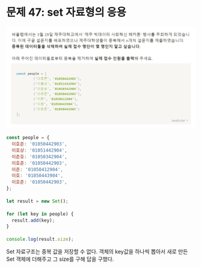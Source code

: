 # 문제 47: set 자료형의 응용

<img src="./questionImage/047.png">

```javascript
const people = {
  이호준: '01050442903',
  이호상: '01051442904',
  이준호: '01050342904',
  이호준: '01050442903',
  이준: '01050412904',
  이호: '01050443904',
  이호준: '01050442903',
};

let result = new Set();

for (let key in people) {
  result.add(key);
}

console.log(result.size);
```
Set 자료구조는 중복 값을 저장할 수 없다.
객체의 key값을 하나씩 뽑아서 새로 만든 Set 객체에 더해주고 
그 size를 구해 답을 구했다.